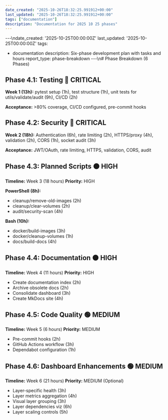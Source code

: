 ```yaml
---
date_created: "2025-10-26T18:32:25.991912+00:00"
last_updated: "2025-10-26T18:32:25.991912+00:00"
tags: ["documentation"]
description: "Documentation for 2025 10 25 phases"
---
```


---\ndate_created: '2025-10-25T00:00:00Z'
last_updated: '2025-10-25T00:00:00Z'
tags:

- documentation
  description: Six-phase development plan with tasks and hours
  report_type: phase-breakdown
  ---\n# Phase Breakdown (6 Phases)

## Phase 4.1: Testing 🔴 CRITICAL

**Week 1 (13h):** pytest setup (1h), test structure (1h), unit tests for utils/validate/audit (9h), CI/CD (2h)

**Acceptance:** >80% coverage, CI/CD configured, pre-commit hooks

## Phase 4.2: Security 🔴 CRITICAL

**Week 2 (18h):** Authentication (6h), rate limiting (2h), HTTPS/proxy (4h), validation (2h), CORS (1h), socket audit (3h)

**Acceptance:** JWT/OAuth, rate limiting, HTTPS, validation, CORS, audit

## Phase 4.3: Planned Scripts 🟠 HIGH

**Timeline:** Week 3 (18 hours)
**Priority:** HIGH

**PowerShell (8h):**

- cleanup/remove-old-images (2h)
- cleanup/clear-volumes (2h)
- audit/security-scan (4h)

**Bash (10h):**

- docker/build-images (3h)
- docker/cleanup-volumes (1h)
- docs/build-docs (4h)

## Phase 4.4: Documentation 🟠 HIGH

**Timeline:** Week 4 (11 hours)
**Priority:** HIGH

- Create documentation index (2h)
- Archive obsolete docs (2h)
- Consolidate dashboard (3h)
- Create MkDocs site (4h)

## Phase 4.5: Code Quality 🟢 MEDIUM

**Timeline:** Week 5 (6 hours)
**Priority:** MEDIUM

- Pre-commit hooks (2h)
- GitHub Actions workflow (3h)
- Dependabot configuration (1h)

## Phase 4.6: Dashboard Enhancements 🟢 MEDIUM

**Timeline:** Week 6 (21 hours)
**Priority:** MEDIUM (Optional)

- Layer-specific health (3h)
- Layer metrics aggregation (4h)
- Visual layer grouping (3h)
- Layer dependencies viz (6h)
- Layer scaling controls (5h)
